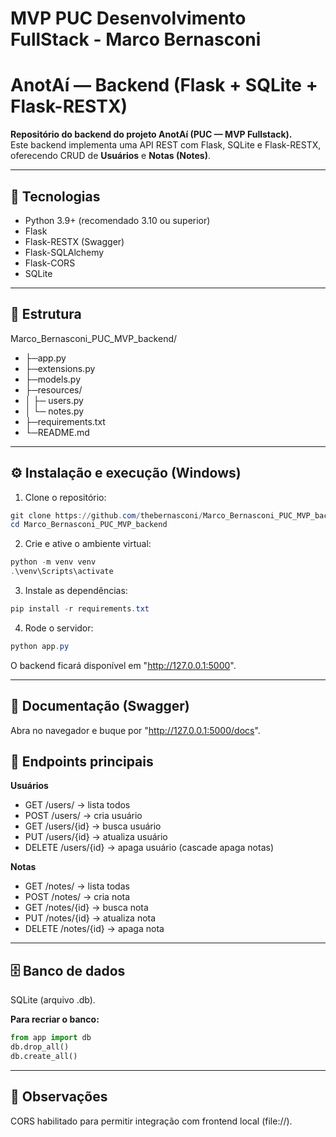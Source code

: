 # MVP PUC Desenvolvimento FullStack - Marco Bernasconi

# AnotAí — Backend (Flask + SQLite + Flask-RESTX)

**Repositório do backend do projeto AnotAí (PUC — MVP Fullstack).**  
Este backend implementa uma API REST com Flask, SQLite e Flask-RESTX, oferecendo CRUD de **Usuários** e **Notas (Notes)**.  

---

## 🚀 Tecnologias
- Python 3.9+ (recomendado 3.10 ou superior)
- Flask
- Flask-RESTX (Swagger)
- Flask-SQLAlchemy
- Flask-CORS
- SQLite

---

## 📂 Estrutura
Marco_Bernasconi_PUC_MVP_backend/
- ├─app.py
- ├─extensions.py
- ├─models.py
- ├─resources/
- │ ├─ users.py
- │ └─ notes.py
- ├─requirements.txt
- └─README.md

---

## ⚙️ Instalação e execução (Windows)

1. Clone o repositório:
```powershell
git clone https://github.com/thebernasconi/Marco_Bernasconi_PUC_MVP_backend.git
cd Marco_Bernasconi_PUC_MVP_backend
```
2. Crie e ative o ambiente virtual:
```powershell
python -m venv venv
.\venv\Scripts\activate
```
3. Instale as dependências:
```powershell
pip install -r requirements.txt
```
4. Rode o servidor:
```powershell
python app.py
```
O backend ficará disponível em "http://127.0.0.1:5000".

---

## 📖 Documentação (Swagger)

Abra no navegador e buque por "http://127.0.0.1:5000/docs".

## 📌 Endpoints principais

**Usuários**

- GET /users/ → lista todos
- POST /users/ → cria usuário
- GET /users/{id} → busca usuário
- PUT /users/{id} → atualiza usuário
- DELETE /users/{id} → apaga usuário (cascade apaga notas)

**Notas**

- GET /notes/ → lista todas
- POST /notes/ → cria nota
- GET /notes/{id} → busca nota
- PUT /notes/{id} → atualiza nota
- DELETE /notes/{id} → apaga nota

---

## 🗄️ Banco de dados

SQLite (arquivo .db).

**Para recriar o banco:**

```python
from app import db
db.drop_all()
db.create_all()
```
---
## 📝 Observações

CORS habilitado para permitir integração com frontend local (file://).























